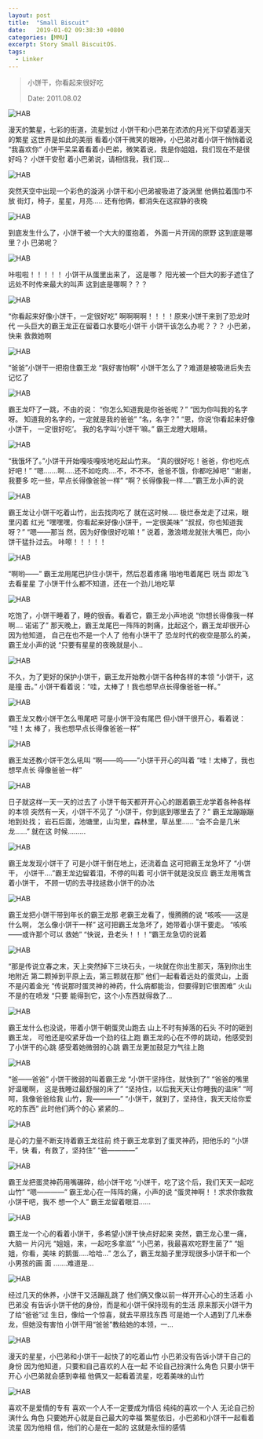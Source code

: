 ```yaml
---
layout: post
title:  "Small Biscuit"
date:   2019-01-02 09:38:30 +0800
categories: [MMU]
excerpt: Story Small BiscuitOS.
tags:
  - Linker
---
```


> 小饼干，你看起来很好吃
>
> Date: 2011.08.02

![HAB](https://raw.githubusercontent.com/EmulateSpace/PictureSet/master/BiscuitOS/kernel/HAB000010.jpg)

漫天的繁星，七彩的街道，流星划过 小饼干和小巴弟在浓浓的月光下仰望着漫天的繁星 
这世界是如此的美丽 看着小饼干微笑的眼神，小巴弟对着小饼干悄悄着说 “我喜欢你” 
小饼干呆呆着看着小巴弟，微笑着说，我是你姐姐，我们现在不是很好吗？ 小饼干安慰
着小巴弟说，请相信我，我们现... 

![HAB](https://raw.githubusercontent.com/EmulateSpace/PictureSet/master/BiscuitOS/kernel/HAB000011.jpg)

突然天空中出现一个彩色的漩涡 小饼干和小巴弟被吸进了漩涡里 他俩拉着围巾不放 
街灯，椅子，星星，月亮..... 还有他俩，都消失在这寂静的夜晚

![HAB](https://raw.githubusercontent.com/EmulateSpace/PictureSet/master/BiscuitOS/kernel/HAB000012.jpg)

到底发生什么了，小饼干被一个大大的蛋抱着， 外面一片开阔的原野 这到底是哪里？小
巴弟呢？

![HAB](https://raw.githubusercontent.com/EmulateSpace/PictureSet/master/BiscuitOS/kernel/HAB000013.jpg)

咔啦啦！！！！！ 小饼干从蛋里出来了， 这是哪？ 阳光被一个巨大的影子遮住了 
远处不时传来最大的叫声 这到底是哪啊？？？

![HAB](https://raw.githubusercontent.com/EmulateSpace/PictureSet/master/BiscuitOS/kernel/HAB000014.jpg)

“你看起来好像小饼干，一定很好吃” 啊啊啊啊！！！！原来小饼干来到了恐龙时代 
一头巨大的霸王龙正在留着口水要吃小饼干 小饼干该怎么办呢？？？ 小巴弟，快来
救救她啊

![HAB](https://raw.githubusercontent.com/EmulateSpace/PictureSet/master/BiscuitOS/kernel/HAB000015.jpg)

“爸爸”小饼干一把抱住霸王龙 “我好害怕啊” 小饼干怎么了？难道是被吸进后失去记忆了

![HAB](https://raw.githubusercontent.com/EmulateSpace/PictureSet/master/BiscuitOS/kernel/HAB000016.jpg)

霸王龙吓了一跳，不由的说： “你怎么知道我是你爸爸呢？” “因为你叫我的名字呀。
知道我的名字的，一定就是我的爸爸” “名，名字？” “恩，你说‘你看起来好像小饼干，
一定很好吃’。 我的名字叫‘小饼干’嘛。” 霸王龙瞪大眼睛。

![HAB](https://raw.githubusercontent.com/EmulateSpace/PictureSet/master/BiscuitOS/kernel/HAB000017.jpg)

“我饿坏了。”小饼干开始嘎吱嘎吱地吃起山竹来。 “真的很好吃！爸爸，你也吃点好吧！”
“嗯.......啊.....还不如吃肉....不，不不不，爸爸不饿，你都吃掉吧” “谢谢，我要多
吃一些，早点长得像爸爸一样” “啊？长得像我一样.....”霸王龙小声的说 

![HAB](https://raw.githubusercontent.com/EmulateSpace/PictureSet/master/BiscuitOS/kernel/HAB000018.jpg)

霸王龙让小饼干吃着山竹，出去找肉吃了 就在这时候..... 极烂泰龙走了过来，眼里闪着
红光 “嘿嘿嘿，你看起来好像小饼干，一定很美味” “叔叔，你也知道我呀？” “嗯——那当
然，因为好像很好吃嘛！” 说着，激浪塔龙就张大嘴巴，向小饼干猛扑过去。 
咔嚓！！！！！

![HAB](https://raw.githubusercontent.com/EmulateSpace/PictureSet/master/BiscuitOS/kernel/HAB000019.jpg)

“啊哟——” 霸王龙用尾巴护住小饼干，然后忍着疼痛 啪地甩着尾巴 咣当 即龙飞去看星星
了小饼干什么都不知道，还在一个劲儿地吃草 

![HAB](https://raw.githubusercontent.com/EmulateSpace/PictureSet/master/BiscuitOS/kernel/HAB000020.jpg)

吃饱了，小饼干睡着了，睡的很香。看着它，霸王龙小声地说 “你想长得像我一样啊....
诺诺了” 那天晚上，霸王龙尾巴一阵阵的刺痛，比起这个，霸王龙却很开心 因为他知道，
自己在也不是一个人了 他有小饼干了 恐龙时代的夜空是那么的美，霸王龙小声的说 
“只要有星星的夜晚就是小... 

![HAB](https://raw.githubusercontent.com/EmulateSpace/PictureSet/master/BiscuitOS/kernel/HAB000021.jpg)

不久，为了更好的保护小饼干，霸王龙开始教小饼干各种各样的本领 “小饼干，这是撞
击。” 小饼干看着说：“哇，太棒了！我也想早点长得像爸爸一样。”

![HAB](https://raw.githubusercontent.com/EmulateSpace/PictureSet/master/BiscuitOS/kernel/HAB000022.jpg)

霸王龙又教小饼干怎么甩尾吧 可是小饼干没有尾巴 但小饼干很开心，看着说： “哇！太
棒了，我也想早点长得像爸爸一样”

![HAB](https://raw.githubusercontent.com/EmulateSpace/PictureSet/master/BiscuitOS/kernel/HAB000023.jpg)

霸王龙还教小饼干怎么吼叫 “啊——呜——”小饼干开心的叫着 “哇！太棒了，我也想早点长
得像爸爸一样”

![HAB](https://raw.githubusercontent.com/EmulateSpace/PictureSet/master/BiscuitOS/kernel/HAB000024.jpg)

日子就这样一天一天的过去了 小饼干每天都开开心心的跟着霸王龙学着各种各样的本领 
突然有一天，小饼干不见了 “小饼干，你到底到哪里去了？” 霸王龙蹦蹦蹦地到处找；
岩石后面，池塘里，山沟里，森林里，草丛里...... “会不会是几米龙......” 就在这
时候......... 

![HAB](https://raw.githubusercontent.com/EmulateSpace/PictureSet/master/BiscuitOS/kernel/HAB000025.jpg)

霸王龙发现小饼干了 可是小饼干倒在地上，还流着血 这可把霸王龙急坏了 “小饼干，
小饼干....”霸王龙边留着泪，不停的叫着 可小饼干就是没反应 霸王龙用嘴含着小饼干，
不顾一切的去寻找拯救小饼干的办法

![HAB](https://raw.githubusercontent.com/EmulateSpace/PictureSet/master/BiscuitOS/kernel/HAB000026.jpg)

霸王龙把小饼干带到年长的霸王龙那 老霸王龙看了，慢腾腾的说 “咳咳——这是什么啊，
怎么像小饼干一样” 这可把霸王龙急坏了，她带着小饼干要走。 “咳咳——或许那个可以
救她” “快说，丑老头！！！”霸王龙急切的说着

![HAB](https://raw.githubusercontent.com/EmulateSpace/PictureSet/master/BiscuitOS/kernel/HAB000027.jpg)

“那是传说立春之末，天上突然掉下三块石头，一块就在你出生那天，落到你出生地附近 
第二颗掉到平原上去，第三颗就在那” 他们一起看着远处的蛋灵山，上面不是闪着金光 
“传说那时蛋灵神的神药，什么病都能治，但要得到它很困难” 火山不是的在喷发 “只要
能得到它，这个小东西就得救了... 

![HAB](https://raw.githubusercontent.com/EmulateSpace/PictureSet/master/BiscuitOS/kernel/HAB000028.jpg)

霸王龙什么也没说，带着小饼干朝蛋灵山跑去 山上不时有掉落的石头 不时的砸到霸王龙，
可他还是咬紧牙齿一个劲的往上跑 霸王龙的心在不停的跳动，他感受到了小饼干的心跳 
感受着她微弱的心跳 霸王龙更加鼓足力气往上跑 

![HAB](https://raw.githubusercontent.com/EmulateSpace/PictureSet/master/BiscuitOS/kernel/HAB000029.jpg)

“爸——爸爸” 小饼干微弱的叫着霸王龙 “小饼干坚持住，就快到了” “爸爸的嘴里好温暖啊，
这是我睡过最舒服的床了” “坚持住，以后我天天让你睡我的温床” “呵呵，我像爸爸给我
山竹，我————” “小饼干，就到了，坚持住，我天天给你爱吃的东西” 此时他们两个的心
紧紧的... 

![HAB](https://raw.githubusercontent.com/EmulateSpace/PictureSet/master/BiscuitOS/kernel/HAB000030.jpg)

是心的力量不断支持着霸王龙往前 终于霸王龙拿到了蛋灵神药，把他乐的 “小饼干，快
看，有救了，坚持住” “爸————”

![HAB](https://raw.githubusercontent.com/EmulateSpace/PictureSet/master/BiscuitOS/kernel/HAB000031.jpg)

霸王龙把蛋灵神药用嘴碾碎，给小饼干吃 “小饼干，吃了这个后，我们天天一起吃山竹” 
“嗯————” 霸王龙心在一阵阵的痛，小声的说 “蛋灵神啊！！求求你救救小饼干吧，我不
想一个人” 霸王龙留着眼泪...... 

![HAB](https://raw.githubusercontent.com/EmulateSpace/PictureSet/master/BiscuitOS/kernel/HAB000032.jpg)

霸王龙一个心的看着小饼干，多希望小饼干快点好起来 突然，霸王龙心里一痛，大脑一
片闪光 “姐姐，来，一起吃多拿滋” “小巴弟，我最喜欢吃野生菌了” “姐姐，你看，美味
的鹅蛋.....哈哈...” 怎么了，霸王龙脑子里浮现很多小饼干和一个小男孩的画
面 .......难道是... 

![HAB](https://raw.githubusercontent.com/EmulateSpace/PictureSet/master/BiscuitOS/kernel/HAB000033.jpg)

经过几天的休养，小饼干又活蹦乱跳了 他们俩又像以前一样开开心心的生活着 小巴弟没
有告诉小饼干他的身份，而是和小饼干保持现有的生活 原来那天小饼干为了给“爸爸”过
生日，像给一个惊喜，就去平原找东西 可是她一个人遇到了几米泰龙，但她没有害怕 
小饼干用“爸爸”教给她的本领，一... 

![HAB](https://raw.githubusercontent.com/EmulateSpace/PictureSet/master/BiscuitOS/kernel/HAB000034.jpg)

漫天的星星，小巴弟和小饼干一起快了的吃着山竹 小巴弟没有告诉小饼干自己的身份 
因为他知道，只要和自己喜欢的人在一起 不论自己扮演什么角色 只要小饼干开心 
小巴弟就会感到幸福 他俩又一起看着流星，吃着美味的山竹

![HAB](https://raw.githubusercontent.com/EmulateSpace/PictureSet/master/BiscuitOS/kernel/HAB000035.jpg)

喜欢不是爱情的专有 喜欢一个人不一定要成为情侣 纯纯的喜欢一个人 无论自己扮演什么
角色 只要她开心就是自己最大的幸福 繁星依旧，小巴弟和小饼干一起看着流星 因为他相
信，他们的心是在一起的 这就是永恒的感情

